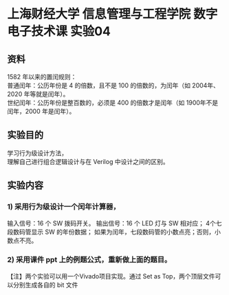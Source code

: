 # 上海财经大学 信息管理与工程学院 数字电子技术课 实验04
## 资料
1582 年以来的置闰规则：  
普通闰年：公历年份是 4 的倍数，且不是 100 的倍数的，为闰年（如 2004年、2020 年等就是闰年）。  
世纪闰年：公历年份是整百数的，必须是 400 的倍数才是闰年（如 1900年不是闰年，2000 年是闰年）。  
## 实验目的
学习行为级设计方法，  
理解自己进行组合逻辑设计与在 Verilog 中设计之间的区别。  
## 实验内容
### 1) 采用行为级设计一个闰年计算器，
输入信号：16 个 SW 拨码开关。
输出信号：16 个 LED 灯与 SW 相对应；
4个七段数码管显示 SW 的年份数据；
如果为闰年，七段数码管的小数点亮；否则，小数点不亮。
### 2) 采用课件 ppt 上的例题公式，重新做上面的题目。
【注】两个实验可以用一个Vivado项目实现。通过 Set as Top，两个顶层文件可以分别生成各自的 bit 文件
